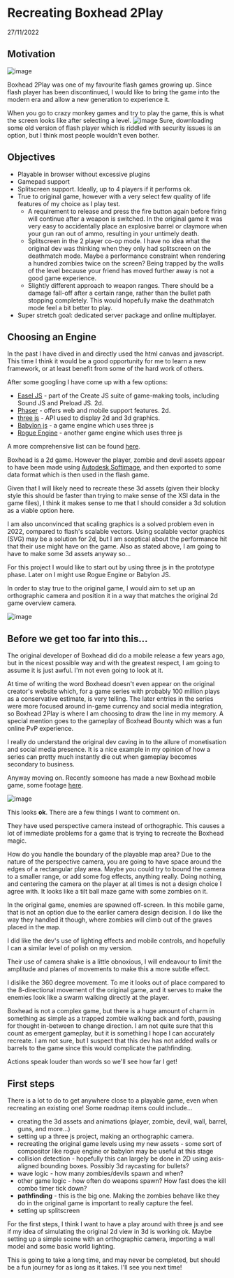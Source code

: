 # Recreating Boxhead 2Play
27/11/2022
## Motivation

![image](https://user-images.githubusercontent.com/7433327/204143272-df4116cc-1331-4067-961e-495860d4562d.png)


Boxhead 2Play was one of my favourite flash games growing up. Since flash player has been discontinued, I would like to bring the game into the modern era and allow a new generation to experience it.

When you go to crazy monkey games and try to play the game, this is what the screen looks like after selecting a level.
![image](https://user-images.githubusercontent.com/7433327/204144280-010bd1a1-e4b1-4d79-bc6e-05dee3fff7f2.png)
Sure, downloading some old version of flash player which is riddled with security issues is an option, but I think most people wouldn't even bother.

## Objectives
- Playable in browser without excessive plugins
- Gamepad support
- Splitscreen support. Ideally, up to 4 players if it performs ok.
- True to original game, however with a very select few quality of life features of my choice as I play test.
  - A requirement to release and press the fire button again before firing will continue after a weapon is switched. In the original game it was very easy to accidentally place an explosive barrel or claymore when your gun ran out of ammo, resulting in your untimely death.
  - Splitscreen in the 2 player co-op mode. I have no idea what the original dev was thinking when they only had splitscreen on the deathmatch mode. Maybe a performance constraint when rendering a hundred zombies twice on the screen? Being trapped by the walls of the level because your friend has moved further away is not a good game experience. 
  - Slightly different approach to weapon ranges. There should be a damage fall-off after a certain range, rather than the bullet path stopping completely. This would hopefully make the deathmatch mode feel a bit better to play.
- Super stretch goal: dedicated server package and online multiplayer.

## Choosing an Engine
In the past I have dived in and directly used the html canvas and javascript. This time I think it would be a good opportunity for me to learn a new framework, or at least benefit from some of the hard work of others.

After some googling I have come up with a few options:

- [Easel JS](https://createjs.com/easeljs) - part of the Create JS suite of game-making tools, including Sound JS and Preload JS. 2d.
- [Phaser](http://phaser.io/) - offers web and mobile support features. 2d.
- [three js](https://threejs.org/) - API used to display 2d and 3d graphics.
- [Babylon js](https://www.babylonjs.com/) - a game engine which uses three js
- [Rogue Engine](https://rogueengine.io/) - another game engine which uses three js

A more comprehensive list can be found [here](https://html5gameengine.com/).

Boxhead is a 2d game. However the player, zombie and devil assets appear to have been made using [Autodesk Softimage](https://en.wikipedia.org/wiki/Autodesk_Softimage), and then exported to some data format which is then used in the flash game.

Given that I will likely need to recreate these 3d assets (given their blocky style this should be faster than trying to make sense of the XSI data in the game files), I think it makes sense to me that I should consider a 3d solution as a viable option here.

I am also unconvinced that scaling graphics is a solved problem even in 2022, compared to flash's scalable vectors. Using scalable vector graphics (SVG) may be a solution for 2d, but I am sceptical about the performance hit that their use might have on the game. Also as stated above, I am going to have to make some 3d assets anyway so...

For this project I would like to start out by using three js in the prototype phase. Later on I might use Rogue Engine or Babylon JS.

In order to stay true to the original game, I would aim to set up an orthographic camera and position it in a way that matches the original 2d game overview camera.

![image](https://user-images.githubusercontent.com/7433327/204143242-d801144a-b22f-4245-a45f-b2efc936ad11.png)


## Before we get too far into this...
The original developer of Boxhead did do a mobile release a few years ago, but in the nicest possible way and with the greatest respect, I am going to assume it is just awful. I'm not even going to look at it.

At time of writing the word Boxhead doesn't even appear on the original creator's website which, for a game series with probably 100 million plays as a conservative estimate, is very telling. The later entries in the series were more focused around in-game currency and social media integration, so Boxhead 2Play is where I am choosing to draw the line in my memory. A special mention goes to the gameplay of Boxhead Bounty which was a fun online PvP experience. 

I really do understand the original dev caving in to the allure of monetisation and social media presence. It is a nice example in my opinion of how a series can pretty much instantly die out when gameplay becomes secondary to business.

Anyway moving on. Recently someone has made a new Boxhead mobile game, some footage [here](https://www.youtube.com/watch?v=jlqIfztUIkY).

![image](https://user-images.githubusercontent.com/7433327/204141858-193eeb6e-6063-43e0-a7fb-f60aac5a8323.png)


This looks **ok**. There are a few things I want to comment on.

They have used perspective camera instead of orthographic. This causes a lot of immediate problems for a game that is trying to recreate the Boxhead magic.

How do you handle the boundary of the playable map area? Due to the nature of the perspective camera, you are going to have space around the edges of a rectangular play area. Maybe you could try to bound the camera to a smaller range, or add some fog effects, anything really. Doing nothing, and centering the camera on the player at all times is not a design choice I agree with. It looks like a tilt ball maze game with some zombies on it.

In the original game, enemies are spawned off-screen. In this mobile game, that is not an option due to the earlier camera design decision.
I do like the way they handled it though, where zombies will climb out of the graves placed in the map.

I did like the dev's use of lighting effects and mobile controls, and hopefully I can a similar level of polish on my version.

Their use of camera shake is a little obnoxious, I will endeavour to limit the amplitude and planes of movements to make this a more subtle effect.

I dislike the 360 degree movement. To me it looks out of place compared to the 8-directional movement of the original game, and it serves to make the enemies look like a swarm walking directly at the player. 

Boxhead is not a complex game, but there is a huge amount of charm in something as simple as a trapped zombie walking back and forth, pausing for thought in-between to change direction. I am not quite sure that this count as emergent gameplay, but it is something I hope I can accurately recreate. I am not sure, but I suspect that this dev has not added walls or barrels to the game since this would complicate the pathfinding. 

Actions speak louder than words so we'll see how far I get!

## First steps
There is a lot to do to get anywhere close to a playable game, even when recreating an existing one! Some roadmap items could include...

- creating the 3d assets and animations (player, zombie, devil, wall, barrel, guns, and more...)
- setting up a three js project, making an orthographic camera.
- recreating the original game levels using my new assets - some sort of compositor like rogue engine or babylon may be useful at this stage
- collision detection - hopefully this can largely be done in 2D using axis-aligned bounding boxes. Possibly 3d raycasting for bullets?
- wave logic - how many zombies/devils spawn and when?
- other game logic - how often do weapons spawn? How fast does the kill combo timer tick down?
- **pathfinding** - this is the big one. Making the zombies behave like they do in the original game is important to really capture the feel.
- setting up splitscreen

For the first steps, I think I want to have a play around with three js and see if my idea of simulating the original 2d view in 3d is working ok.
Maybe setting up a simple scene with an orthographic camera, importing a wall model and some basic world lighting.

This is going to take a long time, and may never be completed, but should be a fun journey for as long as it takes. I'll see you next time!


